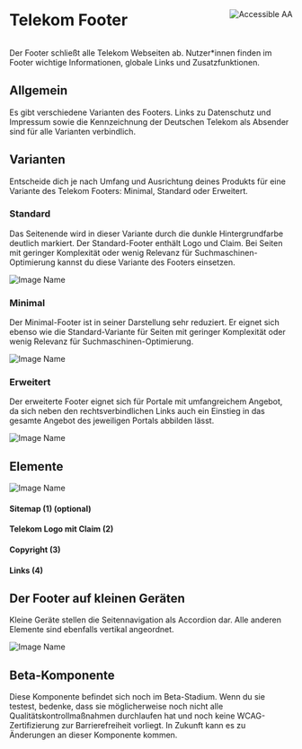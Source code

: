 <div style="display: inline-flex; align-items: center; justify-content: space-between; width: 100%;">
    <h1>Telekom Footer</h1>
    <img src="assets/aa.png" alt="Accessible AA" />
</div>

Der Footer schließt alle Telekom Webseiten ab. Nutzer\*innen finden im Footer wichtige Informationen, globale Links und Zusatzfunktionen.

## Allgemein

Es gibt verschiedene Varianten des Footers. Links zu Datenschutz und Impressum sowie die Kennzeichnung der Deutschen Telekom als Absender sind für alle Varianten verbindlich.

## Varianten

Entscheide dich je nach Umfang und Ausrichtung deines Produkts für eine Variante des Telekom Footers: Minimal, Standard oder Erweitert.

### Standard

Das Seitenende wird in dieser Variante durch die dunkle Hintergrundfarbe deutlich markiert. Der Standard-Footer enthält Logo und Claim. Bei Seiten mit geringer Komplexität oder wenig Relevanz für Suchmaschinen-Optimierung kannst du diese Variante des Footers einsetzen.

![Image Name](assets/3_components/beta-footer/Footer-standard.png)

### Minimal

Der Minimal-Footer ist in seiner Darstellung sehr reduziert. Er eignet sich ebenso wie die Standard-Variante für Seiten mit geringer Komplexität oder wenig Relevanz für Suchmaschinen-Optimierung.

![Image Name](assets/3_components/beta-footer/Footer-minimal.png)

### Erweitert

Der erweiterte Footer eignet sich für Portale mit umfangreichem Angebot, da sich neben den rechtsverbindlichen Links auch ein Einstieg in das gesamte Angebot des jeweiligen Portals abbilden lässt.

![Image Name](assets/3_components/beta-footer/footer-erweitert.png)

## Elemente

![Image Name](assets/3_components/beta-footer/footer-elemente.png)

#### Sitemap (1) (optional)

#### Telekom Logo mit Claim (2)

#### Copyright (3)

#### Links (4)

## Der Footer auf kleinen Geräten

Kleine Geräte stellen die Seitennavigation als Accordion dar. Alle anderen Elemente sind ebenfalls vertikal angeordnet.

![Image Name](assets/3_components/beta-footer/Footer-navigation-mobile-de.png)

## Beta-Komponente

Diese Komponente befindet sich noch im Beta-Stadium. Wenn du sie testest, bedenke, dass sie möglicherweise noch nicht alle Qualitätskontrollmaßnahmen durchlaufen hat und noch keine WCAG-Zertifizierung zur Barrierefreiheit vorliegt. In Zukunft kann es zu Änderungen an dieser Komponente kommen.
